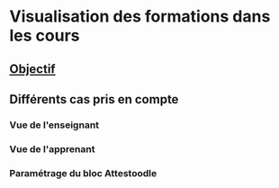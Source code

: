 # Visualisation des formations dans les cours #

## [Objectif](but.md)

## Différents cas pris en compte

### Vue de l'enseignant

### Vue de l'apprenant  

### Paramétrage du bloc Attestoodle
